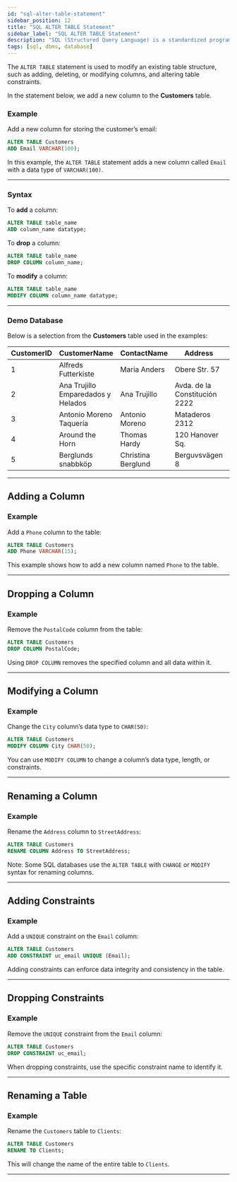 ```yaml
---
id: "sql-alter-table-statement"
sidebar_position: 12
title: "SQL ALTER TABLE Statement"
sidebar_label: "SQL ALTER TABLE Statement"
description: "SQL (Structured Query Language) is a standardized programming language for managing and manipulating relational databases."
tags: [sql, dbms, database]
---
```


The `ALTER TABLE` statement is used to modify an existing table structure, such as adding, deleting, or modifying columns, and altering table constraints.

In the statement below, we add a new column to the **Customers** table.

### Example

Add a new column for storing the customer’s email:

```sql
ALTER TABLE Customers
ADD Email VARCHAR(100);
```

In this example, the `ALTER TABLE` statement adds a new column called `Email` with a data type of `VARCHAR(100)`.

---

### Syntax

To **add** a column:

```sql
ALTER TABLE table_name
ADD column_name datatype;
```

To **drop** a column:

```sql
ALTER TABLE table_name
DROP COLUMN column_name;
```

To **modify** a column:

```sql
ALTER TABLE table_name
MODIFY COLUMN column_name datatype;
```

---

### Demo Database

Below is a selection from the **Customers** table used in the examples:

| CustomerID | CustomerName                       | ContactName        | Address                       | City        | PostalCode | Country |
| ---------- | ---------------------------------- | ------------------ | ----------------------------- | ----------- | ---------- | ------- |
| 1          | Alfreds Futterkiste                | Maria Anders       | Obere Str. 57                 | Berlin      | 12209      | Germany |
| 2          | Ana Trujillo Emparedados y Helados | Ana Trujillo       | Avda. de la Constitución 2222 | México D.F. | 05021      | Mexico  |
| 3          | Antonio Moreno Taquería            | Antonio Moreno     | Mataderos 2312                | México D.F. | 05023      | Mexico  |
| 4          | Around the Horn                    | Thomas Hardy       | 120 Hanover Sq.               | London      | WA1 1DP    | UK      |
| 5          | Berglunds snabbköp                 | Christina Berglund | Berguvsvägen 8                | Luleå       | S-958 22   | Sweden  |

---

## Adding a Column

### Example

Add a `Phone` column to the table:

```sql
ALTER TABLE Customers
ADD Phone VARCHAR(15);
```

This example shows how to add a new column named `Phone` to the table.

---

## Dropping a Column

### Example

Remove the `PostalCode` column from the table:

```sql
ALTER TABLE Customers
DROP COLUMN PostalCode;
```

Using `DROP COLUMN` removes the specified column and all data within it.

---

## Modifying a Column

### Example

Change the `City` column’s data type to `CHAR(50)`:

```sql
ALTER TABLE Customers
MODIFY COLUMN City CHAR(50);
```

You can use `MODIFY COLUMN` to change a column’s data type, length, or constraints.

---

## Renaming a Column

### Example

Rename the `Address` column to `StreetAddress`:

```sql
ALTER TABLE Customers
RENAME COLUMN Address TO StreetAddress;
```

Note: Some SQL databases use the `ALTER TABLE` with `CHANGE` or `MODIFY` syntax for renaming columns.

---

## Adding Constraints

### Example

Add a `UNIQUE` constraint on the `Email` column:

```sql
ALTER TABLE Customers
ADD CONSTRAINT uc_email UNIQUE (Email);
```

Adding constraints can enforce data integrity and consistency in the table.

---

## Dropping Constraints

### Example

Remove the `UNIQUE` constraint from the `Email` column:

```sql
ALTER TABLE Customers
DROP CONSTRAINT uc_email;
```

When dropping constraints, use the specific constraint name to identify it.

---

## Renaming a Table

### Example

Rename the `Customers` table to `Clients`:

```sql
ALTER TABLE Customers
RENAME TO Clients;
```

This will change the name of the entire table to `Clients`.

---
